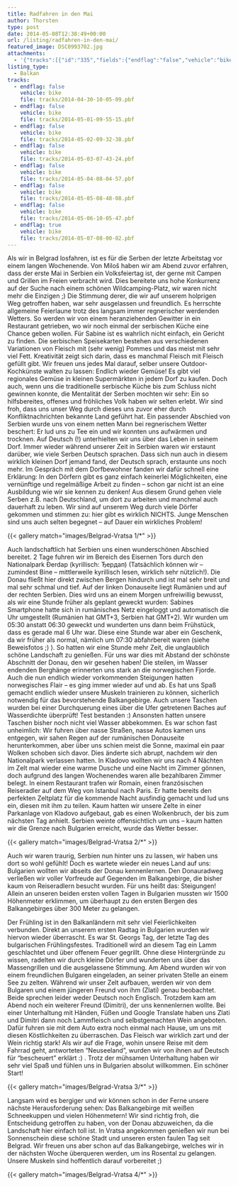 ```yaml
---
title: Radfahren in den Mai
author: Thorsten
type: post
date: 2014-05-08T12:38:49+00:00
url: /listing/radfahren-in-den-mai/
featured_image: DSC0993702.jpg
attachments:
  - '{"tracks":[{"id":"335","fields":{"endflag":"false","vehicle":"bike"}},{"id":"336","fields":{"endflag":"false","vehicle":"bike"}},{"id":"337","fields":{"endflag":"false","vehicle":"bike"}},{"id":"338","fields":{"endflag":"false","vehicle":"bike"}},{"id":"339","fields":{"endflag":"false","vehicle":"bike"}},{"id":"340","fields":{"endflag":"false","vehicle":"bike"}},{"id":"341","fields":{"endflag":"false","vehicle":"bike"}},{"id":"342","fields":{"endflag":"true","vehicle":"bike"}}]}'
listing_type:
  - Balkan
tracks:
  - endflag: false
    vehicle: bike
    file: tracks/2014-04-30-10-05-09.pbf
  - endflag: false
    vehicle: bike
    file: tracks/2014-05-01-09-55-15.pbf
  - endflag: false
    vehicle: bike
    file: tracks/2014-05-02-09-32-38.pbf
  - endflag: false
    vehicle: bike
    file: tracks/2014-05-03-07-43-24.pbf
  - endflag: false
    vehicle: bike
    file: tracks/2014-05-04-08-04-57.pbf
  - endflag: false
    vehicle: bike
    file: tracks/2014-05-05-08-48-08.pbf
  - endflag: false
    vehicle: bike
    file: tracks/2014-05-06-10-05-47.pbf
  - endflag: true
    vehicle: bike
    file: tracks/2014-05-07-08-00-02.pbf
---
```

Als wir in Belgrad losfahren, ist es für die Serben der letzte Arbeitstag vor einem langen Wochenende. Von Miloš haben wir am Abend zuvor erfahren, dass der erste Mai in Serbien ein Volksfeiertag ist, der gerne mit Campen und Grillen im Freien verbracht wird. Dies bereitete uns hohe Konkurrenz auf der Suche nach einem schönen Wildcamping-Platz, wir waren nicht mehr die Einzigen ;) Die Stimmung derer, die wir auf unserem holprigen Weg getroffen haben, war sehr ausgelassen und freundlich. Es herrschte allgemeine Feierlaune trotz des langsam immer regnerischer werdenden Wetters. So werden wir von einem heranziehenden Gewitter in ein Restaurant getrieben, wo wir noch einmal der serbischen Küche eine Chance geben wollen. Für Sabine ist es wahrlich nicht einfach, ein Gericht zu finden. Die serbischen Speisekarten bestehen aus verschiedenen Variationen von Fleisch mit (sehr wenig) Pommes und das meist mit sehr viel Fett. Kreativität zeigt sich darin, dass es manchmal Fleisch mit Fleisch gefüllt gibt. Wir freuen uns jedes Mal darauf, selber unsere Outdoor-Kochkünste walten zu lassen: Endlich wieder Gemüse! Es gibt viel regionales Gemüse in kleinen Supermärkten in jedem Dorf zu kaufen. Doch auch, wenn uns die traditionelle serbische Küche bis zum Schluss nicht gewinnen konnte, die Mentalität der Serben mochten wir sehr: Ein so hilfsbereites, offenes und fröhliches Volk haben wir selten erlebt. Wir sind froh, dass uns unser Weg durch dieses uns zuvor eher durch Konfliktnachrichten bekannte Land geführt hat. Ein passender Abschied von Serbien wurde uns von einem netten Mann bei regnerischem Wetter beschert: Er lud uns zu Tee ein und wir konnten uns aufwärmen und trocknen. Auf Deutsch (!) unterhielten wir uns über das Leben in seinem Dorf. Immer wieder während unserer Zeit in Serbien waren wir erstaunt darüber, wie viele Serben Deutsch sprachen. Dass sich nun auch in diesem wirklich kleinen Dorf jemand fand, der Deutsch sprach, erstaunte uns noch mehr. Im Gespräch mit dem Dorfbewohner fanden wir dafür schnell eine Erklärung: In den Dörfern gibt es ganz einfach keinerlei Möglichkeiten, eine vernünftige und regelmäßige Arbeit zu finden &#8211; schon gar nicht ist an eine Ausbildung wie wir sie kennen zu denken! Aus diesem Grund gehen viele Serben z.B. nach Deutschland, um dort zu arbeiten und manchmal auch dauerhaft zu leben. Wir sind auf unserem Weg durch viele Dörfer gekommen und stimmen zu: hier gibt es wirklich NICHTS. Junge Menschen sind uns auch selten begegnet &#8211; auf Dauer ein wirkliches Problem!

{{< gallery match="images/Belgrad-Vratsa 1/*" >}}

Auch landschaftlich hat Serbien uns einen wunderschönen Abschied bereitet. 2 Tage fuhren wir im Bereich des Eisernen Tors durch den Nationalpark Đerdap (kyrillisch: Ђердап) (Tatsächlich können wir &#8211; zumindest Bine &#8211; mittlerweile kyrillisch lesen, wirklich sehr nützlich!). Die Donau fließt hier direkt zwischen Bergen hindurch und ist mal sehr breit und mal sehr schmal und tief. Auf der linken Donauseite liegt Rumänien und auf der rechten Serbien. Dies wird uns an einem Morgen unfreiwillig bewusst, als wir eine Stunde früher als geplant geweckt wurden: Sabines Smartphone hatte sich in rumänisches Netz eingeloggt und automatisch die Uhr umgestellt (Rumänien hat GMT+3, Serbien hat GMT+2). Wir wurden um 05:30 anstatt 06:30 geweckt und wunderten uns dann beim Frühstück, dass es gerade mal 6 Uhr war. Diese eine Stunde war aber ein Geschenk, da wir früher als normal, nämlich um 07:30 abfahrbereit waren (siehe Beweisfotos ;) ). So hatten wir eine Stunde mehr Zeit, die unglaublich schöne Landschaft zu genießen. Für uns war dies mit Abstand der schönste Abschnitt der Donau, den wir gesehen haben! Die steilen, im Wasser endenden Berghänge erinnerten uns stark an die norwegischen Fjorde. Auch die nun endlich wieder vorkommenden Steigungen hatten norwegisches Flair &#8211; es ging immer wieder auf und ab. Es hat uns Spaß gemacht endlich wieder unsere Muskeln trainieren zu können, sicherlich notwendig für das bevorstehende Balkangebirge. Auch unsere Taschen wurden bei einer Durchquerung eines über die Ufer getretenen Baches auf Wasserdichte überprüft! Test bestanden :) Ansonsten hatten unsere Taschen bisher noch nicht viel Wasser abbekommen. Es war schon fast unheimlich: Wir fuhren über nasse Straßen, nasse Autos kamen uns entgegen, wir sahen Regen auf der rumänischen Donauseite herunterkommen, aber über uns schien meist die Sonne, maximal ein paar Wolken schoben sich davor. Dies änderte sich abrupt, nachdem wir den Nationalpark verlassen hatten. In Kladovo wollten wir uns nach 4 Nächten im Zelt mal wieder eine warme Dusche und eine Nacht im Zimmer gönnen, doch aufgrund des langen Wochenendes waren alle bezahlbaren Zimmer belegt. In einem Restaurant trafen wir Romain, einen französischen Reiseradler auf dem Weg von Istanbul nach Paris. Er hatte bereits den perfekten Zeltplatz für die kommende Nacht ausfindig gemacht und lud uns ein, diesen mit ihm zu teilen. Kaum hatten wir unsere Zelte in einer Parkanlage von Kladovo aufgebaut, gab es einen Wolkenbruch, der bis zum nächsten Tag anhielt. Serbien weinte offensichtlich um uns &#8211; kaum hatten wir die Grenze nach Bulgarien erreicht, wurde das Wetter besser.

{{< gallery match="images/Belgrad-Vratsa 2/*" >}}

Auch wir waren traurig, Serbien nun hinter uns zu lassen, wir haben uns dort so wohl gefühlt! Doch es wartete wieder ein neues Land auf uns: Bulgarien wollten wir abseits der Donau kennenlernen. Den Donauradweg verließen wir voller Vorfreude auf Gegenden im Balkangebirge, die bisher kaum von Reiseradlern besucht wurden. Für uns heißt das: Steigungen! Allein an unseren beiden ersten vollen Tagen in Bulgarien mussten wir 1500 Höhenmeter erklimmen, um überhaupt zu den ersten Bergen des Balkangebirges über 300 Meter zu gelangen.

Der Frühling ist in den Balkanländern mit sehr viel Feierlichkeiten verbunden. Direkt an unserem ersten Radtag in Bulgarien wurden wir hiervon wieder überrascht. Es war St. Georgs Tag, der letzte Tag des bulgarischen Frühlingsfestes. Traditionell wird an diesem Tag ein Lamm geschlachtet und über offenem Feuer gegrillt. Ohne diese Hintergründe zu wissen, radelten wir durch kleine Dörfer und wunderten uns über das Massengrillen und die ausgelassene Stimmung. Am Abend wurden wir von einem freundlichen Bulgaren eingeladen, an seiner privaten Stelle an einem See zu zelten. Während wir unser Zelt aufbauen, werden wir von dem Bulgaren und einem jüngeren Freund von ihm (Zlati) genau beobachtet. Beide sprechen leider weder Deutsch noch Englisch. Trotzdem kam am Abend noch ein weiterer Freund (Dimitri), der uns kennenlernen wollte. Bei einer Unterhaltung mit Händen, Füßen und Google Translate haben uns Zlati und Dimitri dann noch Lammfleisch und selbstgemachten Wein angeboten. Dafür fuhren sie mit dem Auto extra noch einmal nach Hause, um uns mit diesen Köstlichkeiten zu überraschen. Das Fleisch war wirklich zart und der Wein richtig stark! Als wir auf die Frage, wohin unsere Reise mit dem Fahrrad geht, antworteten &#8220;Neuseeland&#8221;, wurden wir von ihnen auf Deutsch für &#8220;bescheuert&#8221; erklärt :) . Trotz der mühsamen Unterhaltung haben wir sehr viel Spaß und fühlen uns in Bulgarien absolut willkommen. Ein schöner Start!

{{< gallery match="images/Belgrad-Vratsa 3/*" >}}

Langsam wird es bergiger und wir können schon in der Ferne unsere nächste Herausforderung sehen: Das Balkangebirge mit weißen Schneekuppen und vielen Höhenmetern! Wir sind richtig froh, die Entscheidung getroffen zu haben, von der Donau abzuweichen, da die Landschaft hier einfach toll ist. In Vratsa angekommen genießen wir nun bei Sonnenschein diese schöne Stadt und unseren ersten faulen Tag seit Belgrad. Wir freuen uns aber schon auf das Balkangebirge, welches wir in der nächsten Woche überqueren werden, um ins Rosental zu gelangen. Unsere Muskeln sind hoffentlich darauf vorbereitet ;)

{{< gallery match="images/Belgrad-Vratsa 4/*" >}}
